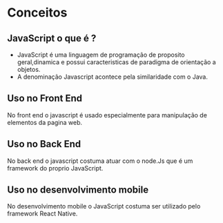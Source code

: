 # Conceitos

## JavaScript o que é ?

+ JavaScript é uma linguagem de programação de proposito geral,dinamica e possui caracteristicas de paradigma de orientação a objetos.
+ A denominação Javascript acontece pela similaridade com o Java.

## Uso no Front End

 No front end o javascript é usado especialmente para manipulação de elementos da pagina web.

## Uso no Back End

No back end o javascript costuma atuar com o node.Js que é um framework do proprio JavaScript.

## Uso no desenvolvimento mobile

No desenvolvimento mobile o JavaScript costuma ser utilizado pelo framework React Native.
